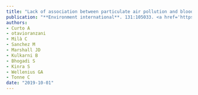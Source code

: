 ```yaml
---
title: "Lack of association between particulate air pollution and blood glucose levels and diabetic status in peri-urban India"
publication: "**Environment international**. 131:105033. <a href='https://doi.org/10.1016/j.envint.2019.105033' target='_blank' rel='noopener noreferrer'>10.1016/j.envint.2019.105033</a>"
authors:
- Curto A
- otavioranzani
- Milà C
- Sanchez M
- Marshall JD
- Kulkarni B
- Bhogadi S
- Kinra S
- Wellenius GA
- Tonne C
date: "2019-10-01"
---
```


